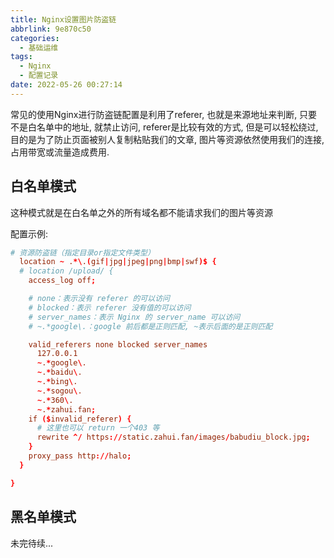 ```yaml
---
title: Nginx设置图片防盗链
abbrlink: 9e870c50
categories:
  - 基础运维
tags:
  - Nginx
  - 配置记录
date: 2022-05-26 00:27:14
---
```


常见的使用Nginx进行防盗链配置是利用了referer, 也就是来源地址来判断, 只要不是白名单中的地址, 就禁止访问, referer是比较有效的方式, 但是可以轻松绕过, 目的是为了防止页面被别人复制粘贴我们的文章, 图片等资源依然使用我们的连接, 占用带宽或流量造成费用.

## 白名单模式

这种模式就是在白名单之外的所有域名都不能请求我们的图片等资源

配置示例:

```conf
# 资源防盗链（指定目录or指定文件类型）
  location ~ .*\.(gif|jpg|jpeg|png|bmp|swf)$ {
  # location /upload/ {
    access_log off;

    # none：表示没有 referer 的可以访问
    # blocked：表示 referer 没有值的可以访问
    # server_names：表示 Nginx 的 server_name 可以访问
    # ~.*google\.：google 前后都是正则匹配, ~表示后面的是正则匹配

    valid_referers none blocked server_names
      127.0.0.1
      ~.*google\.
      ~.*baidu\.
      ~.*bing\.
      ~.*sogou\.
      ~.*360\.
      ~.*zahui.fan;
    if ($invalid_referer) {
      # 这里也可以 return 一个403 等
      rewrite ^/ https://static.zahui.fan/images/babudiu_block.jpg;
    }
    proxy_pass http://halo;
  }

}
```

## 黑名单模式

未完待续...
